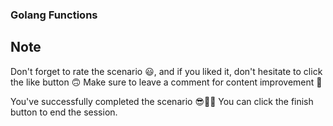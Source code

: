 ###  Golang Functions

## Note

Don't forget to rate the scenario 😃,
and if you liked it, don't hesitate to click the like button 🙃
Make sure to leave a comment for content improvement 🙏

You've successfully completed the scenario 😎👏🏻
You can click the finish button to end the session.